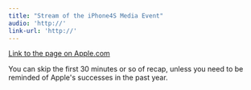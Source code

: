 ```yaml
---
title: "Stream of the iPhone4S Media Event"
audio: 'http://'
link-url: 'http://'
---
```

<p><a href="http://events.apple.com.edgesuite.net/11piuhbvdlbkvoih10/event/index.html">Link to the page on Apple.com</a></p>
<p>You can skip the first 30 minutes or so of recap, unless you need to be reminded of Apple's successes in the past year.</p>
